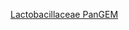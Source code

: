 [Lactobacillaceae PanGEM](https://zenodo.org/records/10082631?token=eyJhbGciOiJIUzUxMiJ9.eyJpZCI6IjZlNTE4ZGMwLWUwOTctNGNhMC1iOWVmLTEzNWFhMjY0ZjFlZiIsImRhdGEiOnt9LCJyYW5kb20iOiI0ZWE4YWYyNGZhZWIzMWZkYzA3YmQ2ODYwNDIxOTZkZCJ9.SQzphLInQCAWFBih7oA14xNHZEZFbAQdFK98GXJ7RYkGPDQS53R4oWR0KpCwCVgc-eoocMy02HtStRu9zCIcdA)
